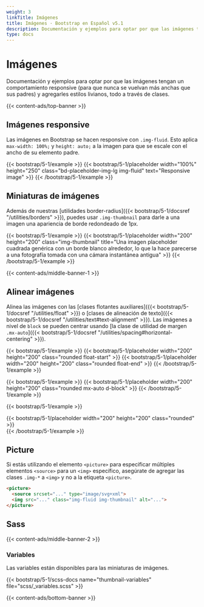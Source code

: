 ```yaml
---
weight: 3
linkTitle: Imágenes
title: Imágenes · Bootstrap en Español v5.1
description: Documentación y ejemplos para optar por que las imágenes tengan un comportamiento responsive (para que nunca se vuelvan más anchas que sus padres) y agregarles estilos livianos, todo a través de clases.
type: docs
---
```


# Imágenes

Documentación y ejemplos para optar por que las imágenes tengan un comportamiento responsive (para que nunca se vuelvan más anchas que sus padres) y agregarles estilos livianos, todo a través de clases.

{{< content-ads/top-banner >}}

## Imágenes responsive

Las imágenes en Bootstrap se hacen responsive con `.img-fluid`. Esto aplica `max-width: 100%;` y `height: auto;` a la imagen para que se escale con el ancho de su elemento padre.

{{< bootstrap/5-1/example >}}
{{< bootstrap/5-1/placeholder width="100%" height="250" class="bd-placeholder-img-lg img-fluid" text="Responsive image" >}}
{{< /bootstrap/5-1/example >}}

## Miniaturas de imágenes

Además de nuestras [utilidades border-radius]({{< bootstrap/5-1/docsref "/utilities/borders" >}}), puedes usar `.img-thumbnail` para darle a una imagen una apariencia de borde redondeado de 1px.

{{< bootstrap/5-1/example >}}
{{< bootstrap/5-1/placeholder width="200" height="200" class="img-thumbnail" title="Una imagen placeholder cuadrada genérica con un borde blanco alrededor, lo que la hace parecerse a una fotografía tomada con una cámara instantánea antigua" >}}
{{< /bootstrap/5-1/example >}}

{{< content-ads/middle-banner-1 >}}

## Alinear imágenes

Alinea las imágenes con las [clases flotantes auxiliares]({{< bootstrap/5-1/docsref "/utilities/float" >}}) o [clases de alineación de texto]({{< bootstrap/5-1/docsref "/utilities/text#text-alignment" >}}). Las imágenes a nivel de `block` se pueden centrar usando [la clase de utilidad de margen `.mx-auto`]({{< bootstrap/5-1/docsref "/utilities/spacing#horizontal-centering" >}}).

{{< bootstrap/5-1/example >}}
{{< bootstrap/5-1/placeholder width="200" height="200" class="rounded float-start" >}}
{{< bootstrap/5-1/placeholder width="200" height="200" class="rounded float-end" >}}
{{< /bootstrap/5-1/example >}}


{{< bootstrap/5-1/example >}}
{{< bootstrap/5-1/placeholder width="200" height="200" class="rounded mx-auto d-block" >}}
{{< /bootstrap/5-1/example >}}

{{< bootstrap/5-1/example >}}
<div class="text-center">
  {{< bootstrap/5-1/placeholder width="200" height="200" class="rounded" >}}
</div>
{{< /bootstrap/5-1/example >}}


## Picture

Si estás utilizando el elemento `<picture>` para especificar múltiples elementos `<source>` para un `<img>` específico, asegúrate de agregar las clases `.img-*` a `<img>` y no a la etiqueta `<picture>`.

```html
<picture>
  <source srcset="..." type="image/svg+xml">
  <img src="..." class="img-fluid img-thumbnail" alt="...">
</picture>
```

## Sass

{{< content-ads/middle-banner-2 >}}

### Variables

Las variables están disponibles para las miniaturas de imágenes.

{{< bootstrap/5-1/scss-docs name="thumbnail-variables" file="scss/_variables.scss" >}}

{{< content-ads/bottom-banner >}}